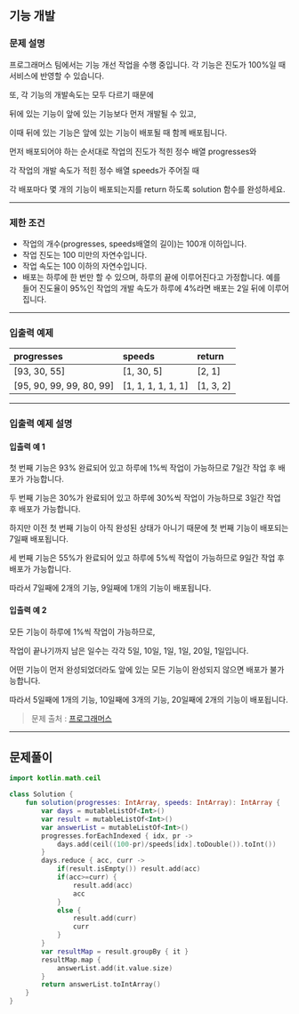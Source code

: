 ## **기능 개발**

### **문제 설명**

프로그래머스 팀에서는 기능 개선 작업을 수행 중입니다. 각 기능은 진도가 100%일 때 서비스에 반영할 수 있습니다.

또, 각 기능의 개발속도는 모두 다르기 때문에 

뒤에 있는 기능이 앞에 있는 기능보다 먼저 개발될 수 있고, 

이때 뒤에 있는 기능은 앞에 있는 기능이 배포될 때 함께 배포됩니다.

먼저 배포되어야 하는 순서대로 작업의 진도가 적힌 정수 배열 progresses와 

각 작업의 개발 속도가 적힌 정수 배열 speeds가 주어질 때 

각 배포마다 몇 개의 기능이 배포되는지를 return 하도록 solution 함수를 완성하세요.

------

### **제한 조건**

- 작업의 개수(progresses, speeds배열의 길이)는 100개 이하입니다.
- 작업 진도는 100 미만의 자연수입니다.
- 작업 속도는 100 이하의 자연수입니다.
- 배포는 하루에 한 번만 할 수 있으며, 하루의 끝에 이루어진다고 가정합니다. 예를 들어 진도율이 95%인 작업의 개발 속도가 하루에 4%라면 배포는 2일 뒤에 이루어집니다.

------

### **입출력 예제**

|  **progresses**  | **speeds** | **return** |
| :----- | :---- | :-------- |
|  [93, 30, 55] | [1, 30, 5] | [2, 1] |
|   [95, 90, 99, 99, 80, 99]  | [1, 1, 1, 1, 1, 1] | [1, 3, 2] |

------

### **입출력 예제 설명**
#### **입출력 예 1**
첫 번째 기능은 93% 완료되어 있고 하루에 1%씩 작업이 가능하므로 7일간 작업 후 배포가 가능합니다.

두 번째 기능은 30%가 완료되어 있고 하루에 30%씩 작업이 가능하므로 3일간 작업 후 배포가 가능합니다. 

하지만 이전 첫 번째 기능이 아직 완성된 상태가 아니기 때문에 첫 번째 기능이 배포되는 7일째 배포됩니다.

세 번째 기능은 55%가 완료되어 있고 하루에 5%씩 작업이 가능하므로 9일간 작업 후 배포가 가능합니다.

따라서 7일째에 2개의 기능, 9일째에 1개의 기능이 배포됩니다.

#### **입출력 예 2**
모든 기능이 하루에 1%씩 작업이 가능하므로, 

작업이 끝나기까지 남은 일수는 각각 5일, 10일, 1일, 1일, 20일, 1일입니다. 

어떤 기능이 먼저 완성되었더라도 앞에 있는 모든 기능이 완성되지 않으면 배포가 불가능합니다.

따라서 5일째에 1개의 기능, 10일째에 3개의 기능, 20일째에 2개의 기능이 배포됩니다.

> 문제 출처 : [프로그래머스](https://programmers.co.kr/learn/courses/30/lessons/42586)

------

## 문제풀이

```kotlin
import kotlin.math.ceil

class Solution {
    fun solution(progresses: IntArray, speeds: IntArray): IntArray {
        var days = mutableListOf<Int>()
        var result = mutableListOf<Int>()
        var answerList = mutableListOf<Int>()
        progresses.forEachIndexed { idx, pr ->
            days.add(ceil((100-pr)/speeds[idx].toDouble()).toInt())
        }
        days.reduce { acc, curr ->
            if(result.isEmpty()) result.add(acc)
            if(acc>=curr) {
                result.add(acc)
                acc
            }
            else {
                result.add(curr)
                curr
            }
        }
        var resultMap = result.groupBy { it }
        resultMap.map {
            answerList.add(it.value.size)
        }
        return answerList.toIntArray()
    }
}
```

